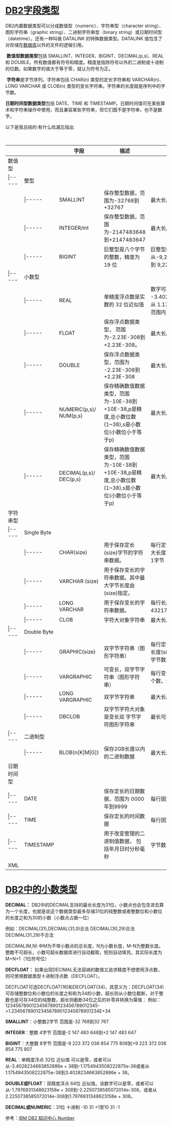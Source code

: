 # [DB2字段类型](https://www.cnblogs.com/welcoming/p/5999511.html)

DB2内置数据类型可以分成数值型（numeric）、字符串型（character string）、图形字符串（graphic string）、二进制字符串型（binary string）或日期时间型（datetime）。还有一种叫做 DATALINK 的特殊数据类型。DATALINK 值包含了对存储在[数据库](http://lib.csdn.net/base/mysql)以外的文件的逻辑引用。

​       **数值型数据类型**包括 SMALLINT、INTEGER、BIGINT、DECIMAL(p,s)、REAL 和 DOUBLE。所有数值都有符号和精度。精度是指除符号以外的二进制或十进制的位数。如果数字的值大于等于零，就认为符号为正。

​    **字符串**是字节序列。字符串包括 CHAR(n) 类型的定长字符串和 VARCHAR(n)、LONG VARCHAR 或 CLOB(n) 类型的变长字符串。字符串的长度就是序列中的字节数。   

   **日期时间型数据类型**包括 DATE、TIME 和 TIMESTAMP。日期时间值可在某些算术和字符串操作中使用，而且兼容某些字符串，但它们既不是字符串，也不是数字。

 

  以下是我总结的:有什么纰漏忘指出

​        

 

|            |             | **字段**               | **描述**                                                     | **字段长度及其缺省值**                                       |
| ---------- | ----------- | ---------------------- | ------------------------------------------------------------ | ------------------------------------------------------------ |
| 数值型     |             |                        |                                                              |                                                              |
| \|-----    | 整型        |                        |                                                              |                                                              |
|            | \|-----     | SMALLINT               | 保存整型数据，范围为-32768到+32767                           | 最大长度为2字节32 - 1字节或4G                                |
|            | \|-----     | INTEGER/int            | 保存整型数据，范围为-2147483648 到+2147483647                | 最大长度为4字节32 - 1字节或4G                                |
|            | \|-----     | BIGINT                 | 巨整型是八个字节的整数，精度为19 位                          | 巨整型的范围从-9,223,372,036,854,775,808  到 9,223,372,036,854,775,807 |
| \|-----    | 小数型      |                        |                                                              |                                                              |
|            | \|-----     | REAL                   | 单精度浮点数是实数的 32 位近似值                             | 数字可以为零，或者在从 -3.402E+38 到 -1.175E-37或从 1.175E-37 到 3.402E+38 的范围内 |
|            | \|-----     | FLOAT                  | 保存浮点数据类型， 范围为-2.23E-308到+2.23E-308。            | 最大长度为8字节                                              |
|            | \|-----     | DOUBLE                 | 保存浮点数据类型，范围为 -2.23E-308到+2.23E-308              | 最大长度为8字节                                              |
|            | \|-----     | NUMERIC(p,s)/ NUM(p,s) | 保存精确数值数据类型，范围为-10E-38到+10E-38,p是精度,总小数位数(1~38),s是小数位(小数位小于等于p) | 最大长度为2~17字节                                           |
|            | \|-----     | DECIMAL(p,s)/ DEC(p,s) | 保存精确数值数据类型，范围为-10E-38到+10E-38,p是精度,总小数位数(1~38),s是小数位(小数位小于等于p) | 最大长度为2~17字节                                           |
| 字符串型   |             |                        |                                                              |                                                              |
| \|-----    | Single Byte |                        |                                                              |                                                              |
|            | \|-----     | CHAR(size)             | 用于保存定长(size)字节的字符串数据。                         | 每行定长（不足部分补为空格）;最大长度为254字节，缺省值为每行1字节 |
|            | \|-----     | VARCHAR (size)         | 用于保存变长的字符串数据。其中最大字节长度由(size)指定。     |                                                              |
|            | \|-----     | LONG VARCHAR           | 用于保存变长的字符串数据。                                   | 每行长度可变，最大长度为 4321700字节                         |
|            | \|-----     | CLOB                   | 字符大对象字符串                                             | 最大长度为2G                                                 |
| \|-----    | Double Byte |                        |                                                              |                                                              |
|            | \|-----     | GRAPHIC(size)          | 双字节字符串（图形字符串）                                   | 每行定长（不足部分补为空格）。 长度(size）是指字符的个数，最大字节数为size*2。 |
|            | \|-----     | VARGRAPHIC             | 可变长，双字节字符串（图形字符串）                           | 每行变长。长度(size）是指字符的个数，最大字节数为size*2。    |
|            | \|-----     | LONG VARGRAPHIC        | 双字节字符串                                                 | 最大长度为16350双字节字符串                                  |
|            | \|-----     | DBCLOB                 | 双字节字符大对象是变长双 字节字符图形字符串                  | 最长可达 1,073,741,823 个字符                                |
| \|-----    | 二进制型    |                        |                                                              |                                                              |
|            | \|-----     | BLOB(n[K\|M\|G])       | 保存2GB长度以内的二进制数据                                  | 最大长度为2G                                                 |
| 日期时间型 |             |                        |                                                              |                                                              |
| \|-----    | DATE        |                        | 保存定长的日期数据，范围为 0000年到9999                      | 每行固定为10字节长度                                         |
| \|-----    | TIME        |                        | 保存定长的时间数据                                           | 每行固定为8字节长度                                          |
| \|-----    | TIMESTAMP   |                        | 用于改变管理的二进制值数据， 包括年月日时分秒毫秒            | 字节数为26                                                   |
| XML        |             |                        |                                                              |                                                              |





# [DB2中的小数类型](https://blog.csdn.net/yue_hu/article/details/78923516)

**DECIMAL：**
DB2中的DECIMAL支持的最长长度为31位，小数点也会包含进去算为一个长度，也就是说这个数据类型最多存储31位的纯整数或者整数位和小数位的长度之和为30的小数（小数点占据一位）

例如：DECIMAL(31),DECIMAL(31,0)合法   DECIMAL(30,29)合法   DECIMAL(31,29)不合法    

DECIMAL(M,N) 中M为不带小数点的总长度，N为小数长度，M-N为整数长度。整数不可超长，小数可超长数据库进行自动截取，短则自动填充。其实际长度为M+N+1（1位符号位）

**DECFLOAT：**
如果出现DECIMAL无法容纳的数值又追求精度不想使用浮点数，则可使用数据类型十进制浮点数（DECFLOAT）。

DECFLOAT可选DECFLOAT(16)和DECFLOAT(34)，其意义为：DECFLOAT(34)可存储整数位和小数位的长度之和和为34的小数，超长则从小数位截断，对于整数也是可存34位的纯整数，超长则截断34位之后的补零并转换为幂值：
例如：12345678901234567890123456789012345->1.234567890123456789012345678901234E+34



**SMALLINT**：小整数2字节 范围是-32 768到32 767

**INTEGER**：整数 4字节 范围是-2 147 483 648到+2 147 483 647

**BIGINT**：大整数 8字节 范围是-9 223 372 036 854 775 808到+9 223 372 036 854 775 807

**REAL**：单精度浮点 32位  近似值 可以是零，或者可以从-3.4028234663852886e + 38到-1.1754943508222875e-38或者从1.1754943508222875e-38到3.4028234663852886e + 38。

**DOUBLE或FLOAT**：双精度浮点 64位  近似值。该数字可以是零，或者可以从-1.7976931348623158e + 308到-2.2250738585072014e-308，或者从 2.2250738585072014e-308到1.7976931348623158e + 308。

**DECIMAL或NUMERIC**：31位 十进制 -10 31 +1至10 31 -1

参考：[IBM DB2 知识中心 Number](https://www.ibm.com/support/knowledgecenter/SSEPGG_11.1.0/com.ibm.db2.luw.sql.ref.doc/doc/r0008469.html)

